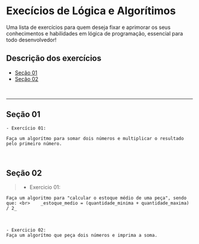 # Execícios de Lógica e Algorítimos

Uma lista de exercícios para quem deseja fixar e aprimorar os seus conhecimentos e habilidades em lógica de programação, essencial para todo desenvolvedor!

<!-- ## Autores

- [@oedurocha](https://www.github.com/oedurocha) -->

## Descrição dos exercícios

- [Seção 01](#seção01)
- [Seção 02](#seção02)

&nbsp;

---

## Seção 01

    - Exercício 01:

    Faça um algorítmo para somar dois números e multiplicar o resultado pelo primeiro número.

&nbsp;

## Seção 02

> - Exercicio 01:

    Faça um algoritmo para "calcular o estoque médio de uma peça", sendo que: <br>    _estoque_medio = (quantidade_minima + quantidade_maxima) / 2_

&nbsp;

    - Exercicio 02:
    Faça um algorítmo que peça dois números e imprima a soma.

&nbsp;
